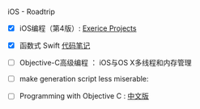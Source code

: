   iOS - Roadtrip

- [x] iOS编程（第4版）: [Exerice Projects](https://github.com/KrisYu/iOS-Programming-The-Big-Nerd-Ranch-Guide)

- [x] 函数式 Swift [代码笔记](objccn-functional-swift)
  
- [ ] Objective-C高级编程 ： iOS与OS X多线程和内存管理
- [ ] make generation script less miserable:
- [ ] Programming with Objective C : [中文版](https://github.com/L1l1thLY/Programming-with-Objective-C-in-Chinese)